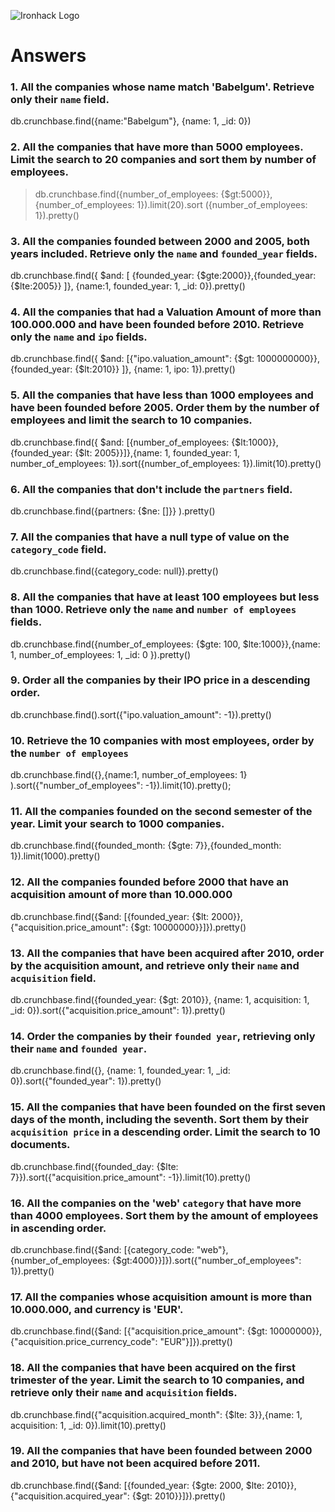![Ironhack Logo](https://i.imgur.com/1QgrNNw.png)

# Answers

### 1. All the companies whose name match 'Babelgum'. Retrieve only their `name` field.

db.crunchbase.find({name:"Babelgum"}, {name: 1, _id: 0})

### 2. All the companies that have more than 5000 employees. Limit the search to 20 companies and sort them by **number of employees**.

> db.crunchbase.find({number_of_employees: {$gt:5000}},{number_of_employees: 1}).limit(20).sort ({number_of_employees: 1}).pretty()

### 3. All the companies founded between 2000 and 2005, both years included. Retrieve only the `name` and `founded_year` fields.

db.crunchbase.find({ $and: [ {founded_year: {$gte:2000}},{founded_year: {$lte:2005}} ]}, {name:1, founded_year: 1, _id: 0}).pretty()

### 4. All the companies that had a Valuation Amount of more than 100.000.000 and have been founded before 2010. Retrieve only the `name` and `ipo` fields.

db.crunchbase.find({ $and: [{"ipo.valuation_amount": {$gt: 1000000000}}, {founded_year: {$lt:2010}} ]}, {name: 1, ipo: 1}).pretty()

### 5. All the companies that have less than 1000 employees and have been founded before 2005. Order them by the number of employees and limit the search to 10 companies.

db.crunchbase.find({ $and: [{number_of_employees: {$lt:1000}},{founded_year: {$lt: 2005}}]},{name: 1, founded_year: 1, number_of_employees: 1}).sort({number_of_employees: 1}).limit(10).pretty()

### 6. All the companies that don't include the `partners` field.

db.crunchbase.find({partners: {$ne: []}} ).pretty()

### 7. All the companies that have a null type of value on the `category_code` field.

db.crunchbase.find({category_code: null}).pretty()

### 8. All the companies that have at least 100 employees but less than 1000. Retrieve only the `name` and `number of employees` fields.

db.crunchbase.find({number_of_employees: {$gte: 100, $lte:1000}},{name: 1, number_of_employees: 1, _id: 0 }).pretty()

### 9. Order all the companies by their IPO price in a descending order.

db.crunchbase.find().sort({"ipo.valuation_amount": -1}).pretty()

### 10. Retrieve the 10 companies with most employees, order by the `number of employees`

db.crunchbase.find({},{name:1, number_of_employees: 1} ).sort({"number_of_employees": -1}).limit(10).pretty();

### 11. All the companies founded on the second semester of the year. Limit your search to 1000 companies.

db.crunchbase.find({founded_month: {$gte: 7}},{founded_month: 1}).limit(1000).pretty()

### 12. All the companies founded before 2000 that have an acquisition amount of more than 10.000.000

db.crunchbase.find({$and: [{founded_year: {$lt: 2000}}, {"acquisition.price_amount": {$gt: 10000000}}]}).pretty()

### 13. All the companies that have been acquired after 2010, order by the acquisition amount, and retrieve only their `name` and `acquisition` field.

db.crunchbase.find({founded_year: {$gt: 2010}}, {name: 1, acquisition: 1, _id: 0}).sort({"acquisition.price_amount": 1}).pretty()

### 14. Order the companies by their `founded year`, retrieving only their `name` and `founded year`.

db.crunchbase.find({}, {name: 1, founded_year: 1, _id: 0}).sort({"founded_year": 1}).pretty()

### 15. All the companies that have been founded on the first seven days of the month, including the seventh. Sort them by their `acquisition price` in a descending order. Limit the search to 10 documents.

db.crunchbase.find({founded_day: {$lte: 7}}).sort({"acquisition.price_amount": -1}).limit(10).pretty()

### 16. All the companies on the 'web' `category` that have more than 4000 employees. Sort them by the amount of employees in ascending order.

db.crunchbase.find({$and: [{category_code: "web"}, {number_of_employees: {$gt:4000}}]}).sort({"number_of_employees": 1}).pretty()

### 17. All the companies whose acquisition amount is more than 10.000.000, and currency is 'EUR'.

db.crunchbase.find({$and: [{"acquisition.price_amount": {$gt: 10000000}}, {"acquisition.price_currency_code": "EUR"}]}).pretty()

### 18. All the companies that have been acquired on the first trimester of the year. Limit the search to 10 companies, and retrieve only their `name` and `acquisition` fields.

db.crunchbase.find({"acquisition.acquired_month": {$lte: 3}},{name: 1, acquisition: 1, _id: 0}).limit(10).pretty()

### 19. All the companies that have been founded between 2000 and 2010, but have not been acquired before 2011.

db.crunchbase.find({$and: [{founded_year: {$gte: 2000, $lte: 2010}}, {"acquisition.acquired_year": {$gt: 2010}}]}).pretty()

